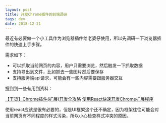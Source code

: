 ```yaml
---
layout: post
title: 开发Chrome插件的前端调研
tags: dev
date: 2018-12-21
---
```



最近有必要做一个小工具作为浏览器插件给老婆仔使用，所以先调研一下浏览器插件的快速上手步骤。

需求如下：
 * 可以抓取当前网页的内容，用户只需要浏览，然后触发一下抓取数据
 * 支持导出到文件，比如抓去一些图片然后要保存
 * 支持服务端api请求，可能会有一些内容需要跟服务器交互

搜到到一些有用到资料：

[【干货】Chrome插件(扩展)开发全攻略](https://www.cnblogs.com/liuxianan/p/chrome-plugin-develop.html)
[使用React快速开发Chrome扩展程序](https://segmentfault.com/a/1190000014662427)

使用react应该是很有必要的，但是UI框架这个还不确定，因为框架往往可能会对当前网页有不同程度的样式污染，所以小心检查样式冲突的原因。
